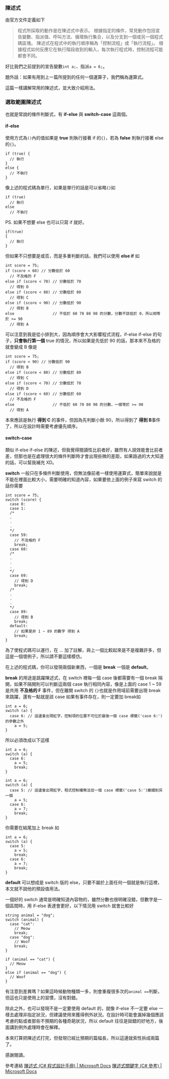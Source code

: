 ### 陳述式

由官方文件定義如下

>程式所採取的動作是在陳述式中表示。
>根據指定的條件，常見動作包括宣告變數、指派值、呼叫方法、循環執行集合，以及分支到一個或另一個程式碼區塊。
>陳述式在程式中的執行順序稱為「控制流程」或「執行流程」。
>根據程式如何反應它在執行階段收到的輸入，每次執行程式時，控制流程可能都會不同。

好比我們之前提到的宣告變數```int a;```、指派```a = 6;```。

題外話：如果有用到上一篇所提到的任何一個運算子，我們稱為運算式。

這篇一樣講解常用的陳述式，並大致介紹用法。

### 選取範圍陳述式

也就是常說的條件判斷式，有 **if-else** 與 **switch-case** 這兩個。

#### if-else

使用方式為```()```內的值如果是 **true** 則執行接著 if 的```{}```，若為 **false** 則執行接著 else 的```{}```。

```
if (true) {
  // 執行
}
else {
  // 不執行
}
```

像上述的程式碼為單行，如果是單行的話是可以省略```{}```如

```
if (true) 
  // 執行
else
  // 不執行
```

PS. 如果不想要 else 也可以只寫 if 就好。

```
if(true)
{
  // 執行
}
```

但如果不只想要是或否，而是多重判斷的話，我們可以使用 **else if** 如

```
int score = 75;
if (score < 60) // 分數低於 60
  // 不及格的 F
else if (score < 70) // 分數低於 70
  // 得到 D
else if (score < 80) // 分數低於 80
  // 得到 C
else if (score < 90) // 分數低於 90
  // 得到 B
else                 // 不低於 60 70 80 90 的分數，分數不該低於 0，所以相等於 >= 90
  // 得到 A
```

可以注意到我是從小排到大，因為順序會大大影響程式流程，if-else if-else 的句子，**只會執行第一個** true 的情況，所以如果是先低於 90 的話，那本來不及格的就會變成 B 像是

```
int score = 75;
if (score < 90) // 分數低於 90
  // 得到 B
else if (score < 80) // 分數低於 80
  // 得到 C
else if (score < 70) // 分數低於 70
  // 得到 D
else if (score < 60) // 分數低於 60
  // 不及格的 F
else                 // 不低於 60 70 80 90 的分數，一樣等於 >= 90
  // 得到 A
```

本來應該是執行 **得到 C** 的事件，但因為先判斷小餘 90，所以得到了 **得到 B**事件了，所以在設計時需要考慮優先順序。

#### switch-case

類似 if-else if-else 的陳述，但我覺得閱讀性比前者好，雖然有人說效能會比前者差，但那也是在處理很大的條件判斷時才會出現些微的差距，如果路過的大大知道的話，可以幫我補充 XD。

**switch** 一般只在多條件判斷使用，但無法像前者一樣使用運算式，簡單來說就是不能在裡面比較大小，需要明確的知道內容，如果要依上面的例子來寫 switch 的話你需要

```
int score = 75;
switch (score) {
  case 0:
  case 1:
  /*
  .
  .
  .
  */
  case 59:
    // 不及格的 F
    break;
  case 60:
  /*
  .
  .
  .
  */
  case 69:
    // 得到 D
    break;
  /*
  .
  .
  .
  */
  case 89:
    // 得到 B
    break;
  default:
    // 如果是非 1 ~ 89 的數字 得到 A
    break;
}
```

為了使程式碼可以運行，在 ... 加了註解，與上一個比較起來是不是複雜許多，但這是一個壞例子，所以請不要這樣模仿。

在上述的程式碼，你可以發現兩個新東西，一個是 **break** 一個是 **default**。

**break** 的用途是跳躍陳述式，在 switch 裡每一個 case 後都需要有一個 break 隔開，如果不隔開則可以判斷這兩個 case 執行相同內容，像是上面的 case 1 ~ 59 是共用 **不及格的 F** 事件，但在離開 switch 的 ```{}```也就是作用域前需要出現 break 來跳躍，還有一點就是該 case 如果有事件存在，則一定要加 break如

```
int a = 6;
switch (a) {
  case 6: // 這邊會出現紅字，控制項的位置不可位於最後一個 case 標籤('case 6:')的參數之外
    a = 5;
}
```

所以必須改成以下這樣

```
int a = 6;
switch (a) {
  case 6:
    a = 5;
    break;
}
```

```
int a = 6;
switch (a) {
  case 5: // 這邊會出現紅字，程式控制權無法從一個 case 標籤('case 5:')繼續到另一個
    a = 5;
  case 6:
    a = 7;
    break;
}
```

你需要在結尾加上 break 如

```
int a = 6;
switch (a) {
  case 5:
    a = 5;
    break;
  case 6:
    a = 7;
    break;
}
```

**default** 可以想成是 switch 版的 else，只要不屬於上面任何一個就是執行這裡，本文就不說他的預設值用法。

一個好的 switch 通常是明確知道內容物的，雖然分數也很明確沒錯，但數字是一個區間時，用 if-else 表達會更好，以下情況用 switch 就會比較好

```
string animal = "dog";
switch (animal) {
  case "cat":
    // Meow
    break;
  case "dog":
    // Woof
    break;  
}

if (animal == "cat") {
  // Meow
}
else if (animal == "dog") {
  // Woof
}
````
有注意到差異嗎？如果這時候動物種類一多，則會重複很多次的```animal ==```判斷，但這也只是使用上的習慣，沒有對錯。

除此之外，也可以發現不是一定要使用 default 的，就像 if-else 不一定要 else 一樣去處理非指定狀況，但建議使用來獲得例外狀況。在設計時可能會漏掉幾個應該考慮的點或者那些不預期的各種奇葩狀況，所以 default 往往是拋錯的好地方，後面講到例外處理時會在解釋。

本來打算把陳述式打完，但發現已經比預期的篇幅長，所以這邊就索性拆成兩篇了。

感謝閱讀。

參考連結
[陳述式 (C# 程式設計手冊) | Microsoft Docs]
[陳述式關鍵字 (C# 參考) | Microsoft Docs]

[陳述式 (C# 程式設計手冊) | Microsoft Docs]: https://docs.microsoft.com/zh-tw/dotnet/csharp/programming-guide/statements-expressions-operators/statements
[陳述式關鍵字 (C# 參考) | Microsoft Docs]: https://docs.microsoft.com/zh-tw/dotnet/csharp/language-reference/keywords/statement-keywords